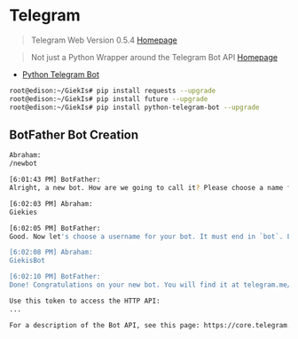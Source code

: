 # Telegram

> Telegram Web Version 0.5.4 [Homepage](https://web.telegram.org/#/im)

> Not just a Python Wrapper around the Telegram Bot API [Homepage](https://python-telegram-bot.org/)

- [Python Telegram Bot](https://github.com/python-telegram-bot)

```sh
root@edison:~/GiekIs# pip install requests --upgrade
root@edison:~/GiekIs# pip install future --upgrade
root@edison:~/GiekIs# pip install python-telegram-bot --upgrade
```

## BotFather Bot Creation

```sh
Abraham:
/newbot

[6:01:43 PM] BotFather:
Alright, a new bot. How are we going to call it? Please choose a name for your bot.

[6:02:03 PM] Abraham:
Giekies

[6:02:05 PM] BotFather:
Good. Now let's choose a username for your bot. It must end in `bot`. Like this, for example: TetrisBot or tetris_bot.

[6:02:08 PM] Abraham:
GiekisBot

[6:02:10 PM] BotFather:
Done! Congratulations on your new bot. You will find it at telegram.me/GiekisBot. You can now add a description, about section and profile picture for your bot, see /help for a list of commands. By the way, when you've finished creating your cool bot, ping our Bot Support if you want a better username for it. Just make sure the bot is fully operational before you do this.

Use this token to access the HTTP API:
...

For a description of the Bot API, see this page: https://core.telegram.org/bots/api
```
